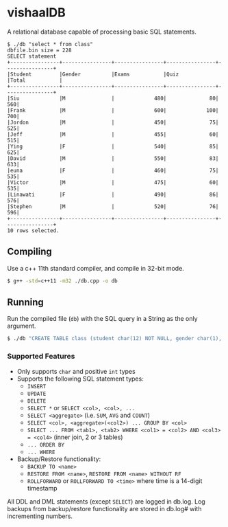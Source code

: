vishaalDB 
========= 
A relational database capable of processing basic SQL statements. 

```
$ ./db "select * from class" 
dbfile.bin size = 228
SELECT statement
+----------------+----------------+----------------+----------------+----------------+
|Student         |Gender          |Exams           |Quiz            |Total           |
+----------------+----------------+----------------+----------------+----------------+
|Siu             |M               |             480|              80|             560|
|Frank           |M               |             600|             100|             700|
|Jordon          |M               |             450|              75|             525|
|Jeff            |M               |             455|              60|             515|
|Ying            |F               |             540|              85|             625|
|David           |M               |             550|              83|             633|
|euna            |F               |             460|              75|             535|
|Victor          |M               |             475|              60|             535|
|Linawati        |F               |             490|              86|             576|
|Stephen         |M               |             520|              76|             596|
+----------------+----------------+----------------+----------------+----------------+
10 rows selected.
```

Compiling 
---------

Use a c++ 11th standard compiler, and compile in 32-bit mode. 
```bash 
$ g++ -std=c++11 -m32 ./db.cpp -o db
```

Running
-------
Run the compiled file (`db`) with the SQL query in a String as the only argument.
```bash 
$ ./db "CREATE TABLE class (student char(12) NOT NULL, gender char(1), exams int, quiz int, total int)"
``` 

### Supported Features 
* Only supports `char` and positive `int` types
* Supports the following SQL statement types: 
  * `INSERT`
  * `UPDATE` 
  * `DELETE` 
  * `SELECT *` or `SELECT <col>, <col>, ...`
  * `SELECT <aggregate>` (i.e. `SUM`, `AVG` and `COUNT`)
  * `SELECT <col>, <aggregate>(<col2>) ... GROUP BY <col>`
  * `SELECT ... FROM <tab1>, <tab2> WHERE <col1> = <col2> AND <col3> = <col4>` (inner join, 2 or 3 tables) 
  * `... ORDER BY`
  * `... WHERE`
* Backup/Restore functionality: 
  * `BACKUP TO <name>` 
  * `RESTORE FROM <name>`, `RESTORE FROM <name> WITHOUT RF` 
  * `ROLLFORWARD` or `ROLLFORWARD TO <time>` where time is a 14-digit timestamp 

All DDL and DML statements (except `SELECT`) are logged in db.log. 
Log backups from backup/restore functionality are stored in db.log# with incrementing numbers. 
